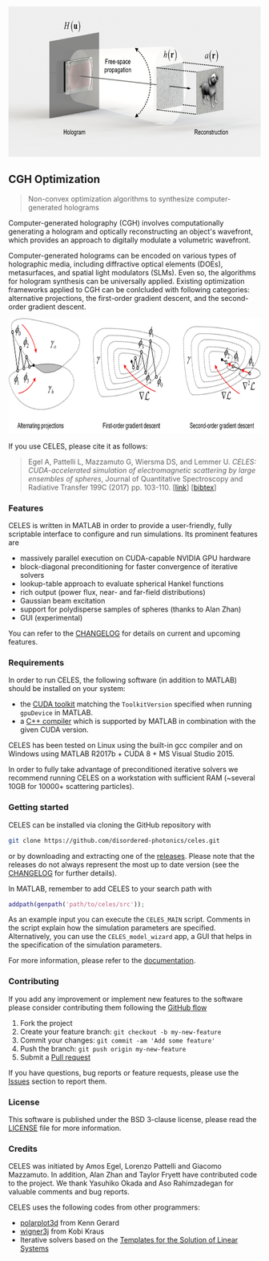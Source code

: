 <p align="center">
<img src="https://github.com/Sui00004/Optimization-algorithms-for-computer-generated-holography/blob/main/1_CGH.jpg", height="300">
</p>

## CGH Optimization
> Non-convex optimization algorithms to synthesize computer-generated holograms

Computer-generated holography (CGH) involves computationally generating a hologram and optically reconstructing an object's wavefront, which provides an approach to digitally modulate a volumetric wavefront. 

Computer-generated holograms can be encoded on various types of holographic media, including diffractive optical elements (DOEs), metasurfaces, and spatial light modulators (SLMs). Even so, the algorithms for hologram synthesis can be universally applied. Existing optimization frameworks applied to CGH can be conlcluded with following categories: alternative projections, the first-order gradient descent, and the second-order gradient descent.

<p align="center">
<img src="https://github.com/Sui00004/Optimization-algorithms-for-computer-generated-holography/blob/main/2_Frameworks.jpg", height="230">
</p>

If you use CELES, please cite it as follows:

> Egel A, Pattelli L, Mazzamuto G, Wiersma DS, and Lemmer U.
_CELES: CUDA-accelerated simulation of electromagnetic scattering by large ensembles of spheres_,
Journal of Quantitative Spectroscopy and Radiative Transfer 199C (2017) pp. 103-110. [[link](https://doi.org/10.1016/j.jqsrt.2017.05.010)] [[bibtex](doc/celes.bib)]

### Features
CELES is written in MATLAB in order to provide a user-friendly, fully scriptable interface to configure and run simulations. Its prominent features are

* massively parallel execution on CUDA-capable NVIDIA GPU hardware
* block-diagonal preconditioning for faster convergence of iterative solvers
* lookup-table approach to evaluate spherical Hankel functions
* rich output (power flux, near- and far-field distributions)
* Gaussian beam excitation
* support for polydisperse samples of spheres (thanks to Alan Zhan)
* GUI (experimental)

You can refer to the [CHANGELOG](CHANGELOG.md) for details on current and upcoming features.

### Requirements
In order to run CELES, the following software (in addition to MATLAB) should be installed on your system:
* the [CUDA toolkit](https://developer.nvidia.com/cuda-downloads) matching the `ToolkitVersion` specified when running `gpuDevice` in MATLAB.
* a [C++ compiler](https://it.mathworks.com/support/compilers.html) which is supported by MATLAB in combination with the given CUDA version.



CELES has been tested on Linux using the built-in gcc compiler and on Windows using MATLAB R2017b + CUDA 8 + MS Visual Studio 2015.

In order to fully take advantage of preconditioned iterative solvers we recommend running CELES on a workstation with sufficient RAM (~several 10GB for 10000+ scattering particles).

### Getting started
CELES can be installed via cloning the GitHub repository with
```bash
git clone https://github.com/disordered-photonics/celes.git
```
or by downloading and extracting one of the [releases](https://github.com/disordered-photonics/celes/releases). Please note that the releases do not always represent the most up to date version (see the [CHANGELOG](CHANGELOG.md) for further details).

In MATLAB, remember to add CELES to your search path with
```matlab
addpath(genpath('path/to/celes/src'));
```

As an example input you can execute the `CELES_MAIN` script. Comments in the script explain how the simulation parameters are specified. Alternatively, you can use the `CELES_model_wizard` app, a GUI that helps in the specification of the simulation parameters.

For more information, please refer to the
[documentation](https://disordered-photonics.github.io/celes/).

### Contributing
If you add any improvement or implement new features to the software please consider contributing them following the [GitHub flow](https://guides.github.com/introduction/flow/)

1. Fork the project
2. Create your feature branch: `git checkout -b my-new-feature`
3. Commit your changes: `git commit -am 'Add some feature'`
4. Push the branch: `git push origin my-new-feature`
5. Submit a [Pull request](https://github.com/disordered-photonics/celes/pulls)

If you have questions, bug reports or feature requests, please use the [Issues](https://github.com/disordered-photonics/celes/issues) section to report them.

### License
This software is published under the BSD 3-clause license, please read the [LICENSE](LICENSE) file for more information.

### Credits
CELES was initiated by Amos Egel, Lorenzo Pattelli and Giacomo Mazzamuto. In addition, Alan Zhan and Taylor Fryett have contributed code to the project. 
We thank Yasuhiko Okada and Aso Rahimzadegan for valuable comments and bug reports.

CELES uses the following codes from other programmers:
* [polarplot3d](https://it.mathworks.com/matlabcentral/fileexchange/13200-3d-polar-plot/content/polarplot3d.m) from Kenn Gerard
* [wigner3j](https://it.mathworks.com/matlabcentral/fileexchange/20619-wigner3j-symbol) from Kobi Kraus
* Iterative solvers based on the [Templates for the Solution of Linear Systems](http://it.mathworks.com/matlabcentral/fileexchange/2158-templates-for-the-solution-of-linear-systems)
